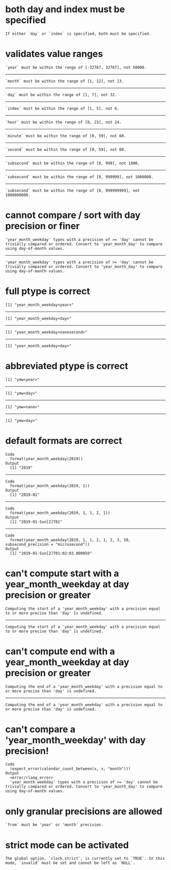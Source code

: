 # both day and index must be specified

    If either `day` or `index` is specified, both must be specified.

# validates value ranges

    `year` must be within the range of [-32767, 32767], not 50000.

---

    `month` must be within the range of [1, 12], not 13.

---

    `day` must be within the range of [1, 7], not 32.

---

    `index` must be within the range of [1, 5], not 6.

---

    `hour` must be within the range of [0, 23], not 24.

---

    `minute` must be within the range of [0, 59], not 60.

---

    `second` must be within the range of [0, 59], not 60.

---

    `subsecond` must be within the range of [0, 999], not 1000.

---

    `subsecond` must be within the range of [0, 999999], not 1000000.

---

    `subsecond` must be within the range of [0, 999999999], not 1000000000.

# cannot compare / sort with day precision or finer

    'year_month_weekday' types with a precision of >= 'day' cannot be trivially compared or ordered. Convert to 'year_month_day' to compare using day-of-month values.

---

    'year_month_weekday' types with a precision of >= 'day' cannot be trivially compared or ordered. Convert to 'year_month_day' to compare using day-of-month values.

# full ptype is correct

    [1] "year_month_weekday<year>"

---

    [1] "year_month_weekday<day>"

---

    [1] "year_month_weekday<nanosecond>"

---

    [1] "year_month_weekday<day>"

# abbreviated ptype is correct

    [1] "ymw<year>"

---

    [1] "ymw<day>"

---

    [1] "ymw<nano>"

---

    [1] "ymw<day>"

# default formats are correct

    Code
      format(year_month_weekday(2019))
    Output
      [1] "2019"

---

    Code
      format(year_month_weekday(2019, 1))
    Output
      [1] "2019-01"

---

    Code
      format(year_month_weekday(2019, 1, 1, 2, 1))
    Output
      [1] "2019-01-Sun[2]T01"

---

    Code
      format(year_month_weekday(2019, 1, 1, 2, 1, 2, 3, 50, subsecond_precision = "microsecond"))
    Output
      [1] "2019-01-Sun[2]T01:02:03.000050"

# can't compute start with a year_month_weekday at day precision or greater

    Computing the start of a 'year_month_weekday' with a precision equal to or more precise than 'day' is undefined.

---

    Computing the start of a 'year_month_weekday' with a precision equal to or more precise than 'day' is undefined.

# can't compute end with a year_month_weekday at day precision or greater

    Computing the end of a 'year_month_weekday' with a precision equal to or more precise than 'day' is undefined.

---

    Computing the end of a 'year_month_weekday' with a precision equal to or more precise than 'day' is undefined.

# can't compare a 'year_month_weekday' with day precision!

    Code
      (expect_error(calendar_count_between(x, x, "month")))
    Output
      <error/rlang_error>
      'year_month_weekday' types with a precision of >= 'day' cannot be trivially compared or ordered. Convert to 'year_month_day' to compare using day-of-month values.

# only granular precisions are allowed

    `from` must be 'year' or 'month' precision.

# strict mode can be activated

    The global option, `clock.strict`, is currently set to `TRUE`. In this mode, `invalid` must be set and cannot be left as `NULL`.

